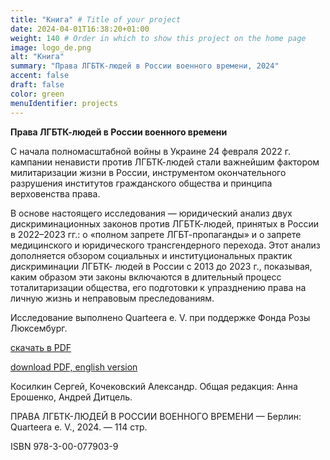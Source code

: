 ```yaml
---
title: "Книга" # Title of your project
date: 2024-04-01T16:38:20+01:00
weight: 140 # Order in which to show this project on the home page
image: logo_de.png
alt: "Книга"
summary: "Права ЛГБТК-людей в России военного времени, 2024"
accent: false
draft: false
color: green
menuIdentifier: projects
---
```


**Права ЛГБТК-людей в России военного времени**

С начала полномасштабной войны в Украине 24 февраля 2022 г. кампании ненависти против ЛГБТК-людей стали важнейшим фактором милитаризации жизни в России, инструментом окончательного разрушения институтов гражданского общества и принципа верховенства права.

В основе настоящего исследования — юридический анализ двух дискриминационных законов против ЛГБТК-людей, принятых в России в 2022–2023 гг.: о «полном запрете ЛГБТ-пропаганды» и о запрете медицинского и юридического трансгендерного перехода. Этот анализ дополняется обзором социальных и институциональных практик дискриминации ЛГБТК- людей в России с 2013 до 2023 г., показывая, каким образом эти законы включаются в длительный процесс тоталитаризации общества, его подготовки к упразднению права на личную жизнь и неправовым преследованиям.

Исследование выполнено Quarteera e. V. при поддержке Фонда Розы Люксембург.

[скачать в PDF](https://quarteera.de/files/materialen/Die_Lage_von_LGBTQ_Personen_im_kriegsfuehrenden_Russland_RU.pdf)

[download PDF, english version](https://quarteera.de/files/materialen/Die_Lage_von_LGBTQ_Personen_im_kriegsfuehrenden_Russland_EN.pdf)

Косилкин Сергей, Кочековский Александр. Общая редакция: Анна Ерошенко, Андрей Дитцель.

ПРАВА ЛГБТК-ЛЮДЕЙ В РОССИИ ВОЕННОГО ВРЕМЕНИ — Берлин: Quarteera e. V., 2024. — 114 стр.

ISBN 978-3-00-077903-9
